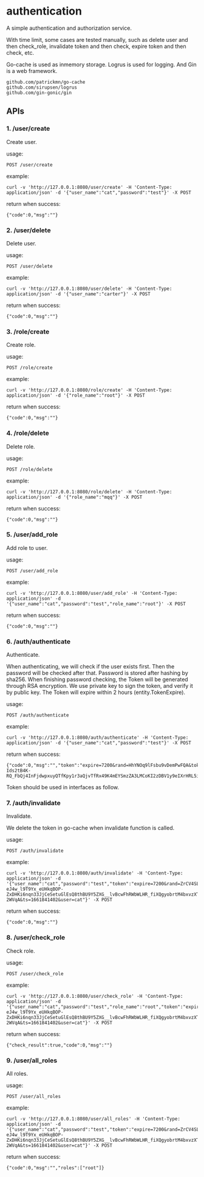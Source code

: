 # authentication
A simple authentication and authorization service.

With time limit, some cases are tested manually, such as delete user and then check\_role, invalidate token and then check, expire token and then check, etc.

Go-cache is used as inmemory storage. Logrus is used for logging. And Gin is a web framework.

```
github.com/patrickmn/go-cache
github.com/sirupsen/logrus
github.com/gin-gonic/gin
```

## APIs

### 1. /user/create

Create user.

usage:

```
POST /user/create
```

example:

```
curl -v 'http://127.0.0.1:8080/user/create' -H 'Content-Type: application/json' -d '{"user_name":"cat","password":"test"}' -X POST
```

return when success:

```
{"code":0,"msg":""}
```

### 2. /user/delete

Delete user.

usage:

```
POST /user/delete
```

example:

```
curl -v 'http://127.0.0.1:8080/user/delete' -H 'Content-Type: application/json' -d '{"user_name":"carter"}' -X POST
```

return when success:

```
{"code":0,"msg":""}
```

### 3. /role/create

Create role.

usage:

```
POST /role/create
```

example:

```
curl -v 'http://127.0.0.1:8080/role/create' -H 'Content-Type: application/json' -d '{"role_name":"root"}' -X POST
```

return when success:

```
{"code":0,"msg":""}
```

### 4. /role/delete

Delete role.

usage:

```
POST /role/delete
```

example:

```
curl -v 'http://127.0.0.1:8080/role/delete' -H 'Content-Type: application/json' -d '{"role_name":"mqq"}' -X POST
```

return when success:

```
{"code":0,"msg":""}
```

### 5. /user/add_role

Add role to user.

usage:

```
POST /user/add_role
```

example:

```
curl -v 'http://127.0.0.1:8080/user/add_role' -H 'Content-Type: application/json' -d '{"user_name":"cat","password":"test","role_name":"root"}' -X POST
```

return when success:

```
{"code":0,"msg":""}
```

### 6. /auth/authenticate

Authenticate.

When authenticating, we will check if the user exists first. Then the password will be checked after that. Password is stored after hashing by sha256. When finishing password checking, the Token will be generated through RSA encryption. We use private key to sign the token, and verify it by public key. The Token will expire within 2 hours (entity.TokenExpire).

usage:

```
POST /auth/authenticate
```

example:

```
curl -v 'http://127.0.0.1:8080/auth/authenticate' -H 'Content-Type: application/json' -d '{"user_name":"cat","password":"test"}' -X POST
```

return when success:

```
{"code":0,"msg":"","token":"expire=7200&rand=HhYNOq9lFsbu9vDemPwFQA&token=hVPsXOiVQ11zDmEZ1KlLoFQUbZGlFEeOyGhVKABu3MPuS-Ids2tB4K-RQ_FbQj4InFjdwpxuyQTfKpy1r3aQjvTfRx49K4mEYSmzZA3LMCoKI2zDBV1y9eIXrHRL5iMKdz6w2mLyybac7F0M0MM0LUq61y5gfj6HR5iZt3dkKBU&ts=1661846597&user=cat"}
```

Token should be used in interfaces as follow.

### 7. /auth/invalidate

Invalidate.

We delete the token in go-cache when invalidate function is called.

usage:

```
POST /auth/invalidate
```

example:

```
curl -v 'http://127.0.0.1:8080/auth/invalidate' -H 'Content-Type: application/json' -d '{"user_name":"cat","password":"test","token":"expire=7200&rand=ZrCV4SLd0euk4lcHHH2cHA&token=FKunVi5yiLpGOnt5CplnT7rWtzdp-eJ4w_l9T9Yx_eUHkqBOP-ZxDHKi6nqn33JjCeSetuGlEsQ8thBU9Y5ZXG__lvBcwFhRWbWLHR_fiXQgyobrtM4bxvzXTZpGNX5Jf9ssL2YoHqeihGuHWq4DyJnqZkiVz51P5Kqh3-2WVqA&ts=1661841402&user=cat"}' -X POST
```

return when success:

```
{"code":0,"msg":""}
```

### 8. /user/check_role

Check role.

usage:

```
POST /user/check_role
```

example:

```
curl -v 'http://127.0.0.1:8080/user/check_role' -H 'Content-Type: application/json' -d '{"user_name":"cat","password":"test","role_name":"root","token":"expire=7200&rand=ZrCV4SLd0euk4lcHHH2cHA&token=FKunVi5yiLpGOnt5CplnT7rWtzdp-eJ4w_l9T9Yx_eUHkqBOP-ZxDHKi6nqn33JjCeSetuGlEsQ8thBU9Y5ZXG__lvBcwFhRWbWLHR_fiXQgyobrtM4bxvzXTZpGNX5Jf9ssL2YoHqeihGuHWq4DyJnqZkiVz51P5Kqh3-2WVqA&ts=1661841402&user=cat"}' -X POST
```

return when success:

```
{"check_result":true,"code":0,"msg":""}
```

### 9. /user/all_roles

All roles.

usage:

```
POST /user/all_roles
```

example:

```
curl -v 'http://127.0.0.1:8080/user/all_roles' -H 'Content-Type: application/json' -d '{"user_name":"cat","password":"test","token":"expire=7200&rand=ZrCV4SLd0euk4lcHHH2cHA&token=FKunVi5yiLpGOnt5CplnT7rWtzdp-eJ4w_l9T9Yx_eUHkqBOP-ZxDHKi6nqn33JjCeSetuGlEsQ8thBU9Y5ZXG__lvBcwFhRWbWLHR_fiXQgyobrtM4bxvzXTZpGNX5Jf9ssL2YoHqeihGuHWq4DyJnqZkiVz51P5Kqh3-2WVqA&ts=1661841402&user=cat"}' -X POST
```

return when success:

```
{"code":0,"msg":"","roles":["root"]}
```

